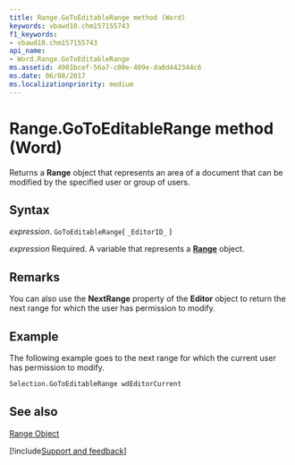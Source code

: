 ```yaml
---
title: Range.GoToEditableRange method (Word)
keywords: vbawd10.chm157155743
f1_keywords:
- vbawd10.chm157155743
api_name:
- Word.Range.GoToEditableRange
ms.assetid: 4901bcef-56a7-c00e-409e-da0d442344c6
ms.date: 06/08/2017
ms.localizationpriority: medium
---
```



# Range.GoToEditableRange method (Word)

Returns a **Range** object that represents an area of a document that can be modified by the specified user or group of users.


## Syntax

_expression_. `GoToEditableRange`( `_EditorID_` )

_expression_ Required. A variable that represents a **[Range](Word.Range.md)** object.


## Remarks

You can also use the **NextRange** property of the **Editor** object to return the next range for which the user has permission to modify.


## Example

The following example goes to the next range for which the current user has permission to modify.


```vb
Selection.GoToEditableRange wdEditorCurrent
```


## See also


[Range Object](Word.Range.md)

[!include[Support and feedback](~/includes/feedback-boilerplate.md)]